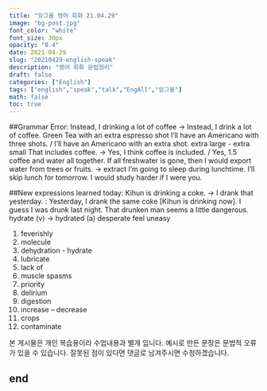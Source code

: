 ```yaml
---
title: "잉그올 영어 회화 21.04.29"
image: "bg-post.jpg"
font_color: "white"
font_size: 30px
opacity: "0.4"
date: 2021-04-29
slug: "20210429-english-speak"
description: "영어 회화 문법정리"
draft: false
categories: ["English"]
tags: ["english","speak","talk","EngAll","잉그올"]
math: false
toc: true
---
```


##Grammar Error:
Instead, I drinking a lot of coffee → Instead, I drink a lot of coffee. 
Green Tea with an extra espresso shot
I’ll have an Americano with three shots. / I’ll have an Americano with an extra shot.
extra large - extra small
That includes coffee. → Yes, I think coffee is included. / Yes, 1.5 coffee and water all together.
If all freshwater is gone, then I would export water from trees or fruits.
→ extract
I’m going to sleep during lunchtime. I’ll skip lunch for tomorrow.
I would study harder if I were you.


##New expressions learned today: 
Kihun is drinking a coke. → I drank that yesterday. : Yesterday, I drank the same coke [Kihun is drinking now].
I guess I was drunk last night.
That drunken man seems a little dangerous. 
hydrate (v) → hydrated (a)
desperate
feel uneasy


1. 	feverishly
2. 	molecule
3. 	dehydration - hydrate
4. 	lubricate
5. 	lack of
6. 	muscle spasms
7. 	priority
8. 	delirium
9. 	digestion
10.  increase – decrease
11.  crops
12.  contaminate




본 게시물은 개인 복습용이라 수업내용과 별개 입니다.
예시로 만든 문장은 문법적 오류가 있을 수 있습니다. 
잘못된 점이 있다면 댓글로 남겨주시면 수정하겠습니다. 


## end
